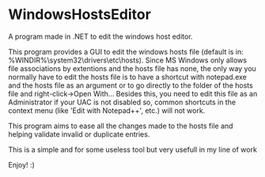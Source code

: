 WindowsHostsEditor
==================

A program made in .NET to edit the windows host editor.

This program provides a GUI to edit the windows hosts file (default is in: %WINDIR%\system32\drivers\etc\hosts).
Since MS Windows only allows file associations by extentions and the hosts file has none, the only way you normally have to edit the hosts file is to have a shortcut with notepad.exe and the hosts file as an argument or to go directly to the folder of the hosts file and right-click->Open With...
Besides this, you need to edit this file as an Administrator if your UAC is not disabled so, common shortcuts in the context menu (like 'Edit with Notepad++', etc.) will not work.

This program aims to ease all the changes made to the hosts file and helping validate invalid or duplicate entries.

This is a simple and for some useless tool but very usefull in my line of work

Enjoy! :)
